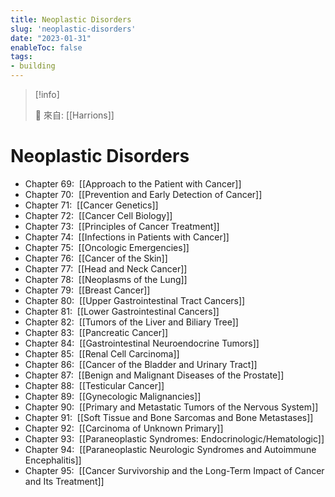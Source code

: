 ```yaml
---
title: Neoplastic Disorders
slug: 'neoplastic-disorders'
date: "2023-01-31"
enableToc: false
tags:
- building
---
```


> [!info]
>
> 🌱 來自: [[Harrions]]

# Neoplastic Disorders


*   Chapter 69:  [[Approach to the Patient with Cancer]]
*   Chapter 70:  [[Prevention and Early Detection of Cancer]]
*   Chapter 71:  [[Cancer Genetics]]
*   Chapter 72:  [[Cancer Cell Biology]]
*   Chapter 73:  [[Principles of Cancer Treatment]]
*   Chapter 74:  [[Infections in Patients with Cancer]]
*   Chapter 75:  [[Oncologic Emergencies]]
*   Chapter 76:  [[Cancer of the Skin]]
*   Chapter 77:  [[Head and Neck Cancer]]
*   Chapter 78:  [[Neoplasms of the Lung]]
*   Chapter 79:  [[Breast Cancer]]
*   Chapter 80:  [[Upper Gastrointestinal Tract Cancers]]
*   Chapter 81:  [[Lower Gastrointestinal Cancers]]
*   Chapter 82:  [[Tumors of the Liver and Biliary Tree]]
*   Chapter 83:  [[Pancreatic Cancer]]
*   Chapter 84:  [[Gastrointestinal Neuroendocrine Tumors]]
*   Chapter 85:  [[Renal Cell Carcinoma]]
*   Chapter 86:  [[Cancer of the Bladder and Urinary Tract]]
*   Chapter 87:  [[Benign and Malignant Diseases of the Prostate]]
*   Chapter 88:  [[Testicular Cancer]]
*   Chapter 89:  [[Gynecologic Malignancies]]
*   Chapter 90:  [[Primary and Metastatic Tumors of the Nervous System]]
*   Chapter 91:  [[Soft Tissue and Bone Sarcomas and Bone Metastases]]
*   Chapter 92:  [[Carcinoma of Unknown Primary]]
*   Chapter 93:  [[Paraneoplastic Syndromes: Endocrinologic/Hematologic]]
*   Chapter 94:  [[Paraneoplastic Neurologic Syndromes and Autoimmune Encephalitis]]
*   Chapter 95:  [[Cancer Survivorship and the Long-Term Impact of Cancer and Its Treatment]]

